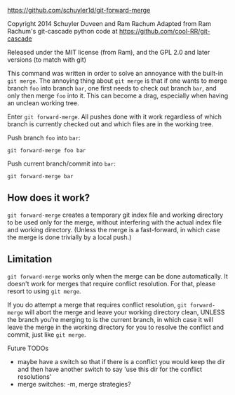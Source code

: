 https://github.com/schuyler1d/git-forward-merge

Copyright 2014 Schuyler Duveen and Ram Rachum
Adapted from Ram Rachum's git-cascade python code
   at https://github.com/cool-RR/git-cascade

Released under the MIT license (from Ram),
and the GPL 2.0 and later versions (to match with git)

This command was written in order to solve an annoyance with the built-in `git
merge`. The annoying thing about `git merge` is that if one wants to merge
branch `foo` into branch `bar`, one first needs to check out branch `bar`, and
only then merge `foo` into it. This can become a drag, especially when having
an unclean working tree.

Enter `git forward-merge`. All pushes done with it work regardless of which
branch is currently checked out and which files are in the working tree.

Push branch `foo` into `bar`:

    git forward-merge foo bar
    
Push current branch/commit into `bar`:

    git forward-merge bar

How does it work?
-----------------

`git forward-merge` creates a temporary git index file and working directory to
be used only for the merge, without interfering with the actual index file and
working directory. (Unless the merge is a fast-forward, in which case the merge
is done trivially by a local push.)


Limitation
----------

`git forward-merge` works only when the merge can be done
automatically. It doesn't work for merges that require conflict resolution. For
that, please resort to using `git merge`.

If you do attempt a merge that requires conflict resolution, `git
forward-merge` will abort the merge and leave your working directory clean,
UNLESS the branch you're merging to is the current branch, in which case it
will leave the merge in the working directory for you to resolve the conflict
and commit, just like `git merge`.

Future TODOs
* maybe have a switch so that if there is a conflict you would keep the dir
and then have another switch to say 'use this dir for the conflict resolutions'
* merge switches: -m, merge strategies?
